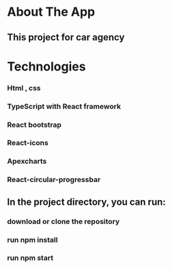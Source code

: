 # **About The App**

## This project for car agency 

# **Technologies**
### Html , css
### TypeScript with React framework
### React bootstrap
### React-icons
### Apexcharts
### React-circular-progressbar

## **In the project directory, you can run:**

### download or clone the repository
### run npm install
### run npm start
